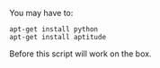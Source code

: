 You may have to:

    apt-get install python
    apt-get install aptitude

Before this script will work on the box.
